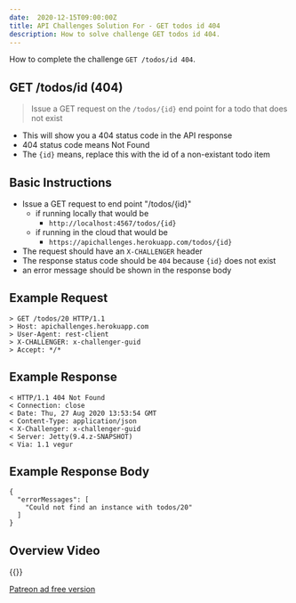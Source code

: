 ```yaml
---
date:  2020-12-15T09:00:00Z
title: API Challenges Solution For - GET todos id 404
description: How to solve challenge GET todos id 404.
---
```


How to complete the challenge `GET /todos/id 404`.

## GET /todos/id (404)

> 	Issue a GET request on the `/todos/{id}` end point for a todo that does not exist

- This will show you a 404 status code in the API response
- 404 status code means Not Found
- The `{id}` means, replace this with the id of a non-existant todo item

## Basic Instructions

- Issue a GET request to end point "/todos/{id}"
    - if running locally that would be
        - `http://localhost:4567/todos/{id}`
    - if running in the cloud that would be
        - `https://apichallenges.herokuapp.com/todos/{id}`
- The request should have an `X-CHALLENGER` header
- The response status code should be `404` because `{id}` does not exist
- an error message should be shown in the response body

## Example Request

~~~~~~~~
> GET /todos/20 HTTP/1.1
> Host: apichallenges.herokuapp.com
> User-Agent: rest-client
> X-CHALLENGER: x-challenger-guid
> Accept: */*
~~~~~~~~

## Example Response

~~~~~~~~
< HTTP/1.1 404 Not Found
< Connection: close
< Date: Thu, 27 Aug 2020 13:53:54 GMT
< Content-Type: application/json
< X-Challenger: x-challenger-guid
< Server: Jetty(9.4.z-SNAPSHOT)
< Via: 1.1 vegur
~~~~~~~~

## Example Response Body

~~~~~~~~
{
  "errorMessages": [
    "Could not find an instance with todos/20"
  ]
}
~~~~~~~~


## Overview Video

{{<youtube-embed key="1S5kpd8-xfM">}}

[Patreon ad free version](https://www.patreon.com/posts/41109076)

